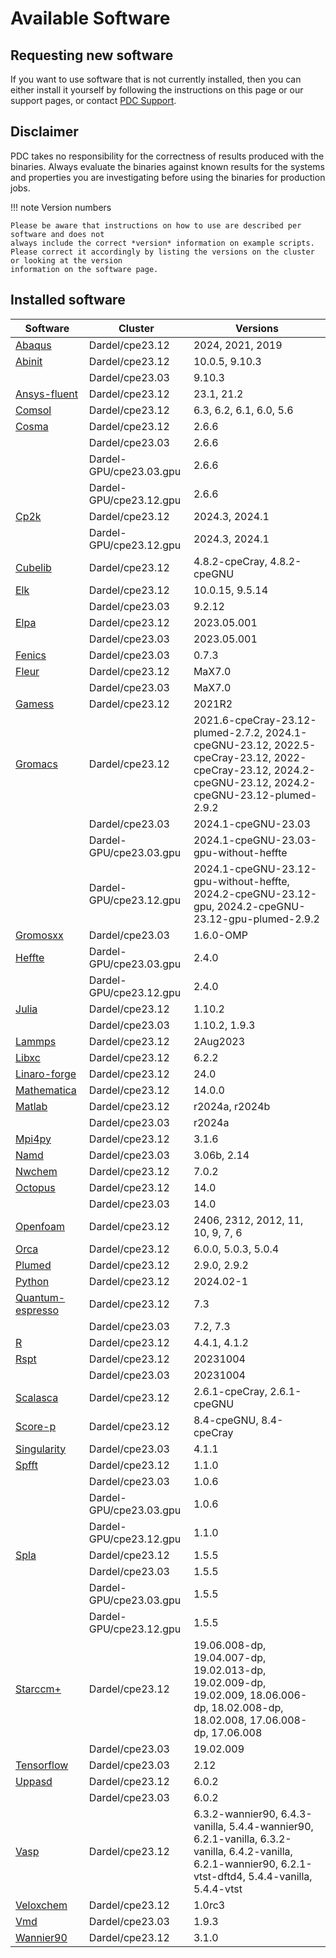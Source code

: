 
# Available Software

## Requesting new software
If you want to use software that is not currently installed, then you
can either install it yourself by following the instructions on this page or our support pages,
or contact [PDC Support](https://www.pdc.kth.se/about/contact/support-requests).

## Disclaimer

PDC takes no responsibility for the correctness of results produced with the binaries. Always evaluate the binaries against known results for the systems and properties you are investigating before using the binaries for production jobs.

!!! note Version numbers

    Please be aware that instructions on how to use are described per software and does not
    always include the correct *version* information on example scripts.
    Please correct it accordingly by listing the versions on the cluster or looking at the version
    information on the software page.


## Installed software

| Software | Cluster | Versions |
|---|---|---|
| [Abaqus](abaqus/index.md) | Dardel/cpe23.12 | 2024, 2021, 2019 |
| [Abinit](abinit/index.md) | Dardel/cpe23.12 | 10.0.5, 9.10.3 |
|| Dardel/cpe23.03 | 9.10.3 |
| [Ansys-fluent](ansys-fluent/index.md) | Dardel/cpe23.12 | 23.1, 21.2 |
| [Comsol](comsol/index.md) | Dardel/cpe23.12 | 6.3, 6.2, 6.1, 6.0, 5.6 |
| [Cosma](cosma/index.md) | Dardel/cpe23.12 | 2.6.6 |
|| Dardel/cpe23.03 | 2.6.6 |
|| Dardel-GPU/cpe23.03.gpu | 2.6.6 |
|| Dardel-GPU/cpe23.12.gpu | 2.6.6 |
| [Cp2k](cp2k/index.md) | Dardel/cpe23.12 | 2024.3, 2024.1 |
|| Dardel-GPU/cpe23.12.gpu | 2024.3, 2024.1 |
| [Cubelib](cubelib/index.md) | Dardel/cpe23.12 | 4.8.2-cpeCray, 4.8.2-cpeGNU |
| [Elk](elk/index.md) | Dardel/cpe23.12 | 10.0.15, 9.5.14 |
|| Dardel/cpe23.03 | 9.2.12 |
| [Elpa](elpa/index.md) | Dardel/cpe23.12 | 2023.05.001 |
|| Dardel/cpe23.03 | 2023.05.001 |
| [Fenics](fenics/index.md) | Dardel/cpe23.03 | 0.7.3 |
| [Fleur](fleur/index.md) | Dardel/cpe23.12 | MaX7.0 |
|| Dardel/cpe23.03 | MaX7.0 |
| [Gamess](gamess/index.md) | Dardel/cpe23.12 | 2021R2 |
| [Gromacs](gromacs/index.md) | Dardel/cpe23.12 | 2021.6-cpeCray-23.12-plumed-2.7.2, 2024.1-cpeGNU-23.12, 2022.5-cpeCray-23.12, 2022-cpeCray-23.12, 2024.2-cpeGNU-23.12, 2024.2-cpeGNU-23.12-plumed-2.9.2 |
|| Dardel/cpe23.03 | 2024.1-cpeGNU-23.03 |
|| Dardel-GPU/cpe23.03.gpu | 2024.1-cpeGNU-23.03-gpu-without-heffte |
|| Dardel-GPU/cpe23.12.gpu | 2024.1-cpeGNU-23.12-gpu-without-heffte, 2024.2-cpeGNU-23.12-gpu, 2024.2-cpeGNU-23.12-gpu-plumed-2.9.2 |
| [Gromosxx](gromosxx/index.md) | Dardel/cpe23.03 | 1.6.0-OMP |
| [Heffte](heffte/index.md) | Dardel-GPU/cpe23.03.gpu | 2.4.0 |
|| Dardel-GPU/cpe23.12.gpu | 2.4.0 |
| [Julia](julia/index.md) | Dardel/cpe23.12 | 1.10.2 |
|| Dardel/cpe23.03 | 1.10.2, 1.9.3 |
| [Lammps](lammps/index.md) | Dardel/cpe23.12 | 2Aug2023 |
| [Libxc](libxc/index.md) | Dardel/cpe23.12 | 6.2.2 |
| [Linaro-forge](linaro-forge/index.md) | Dardel/cpe23.12 | 24.0 |
| [Mathematica](mathematica/index.md) | Dardel/cpe23.12 | 14.0.0 |
| [Matlab](matlab/index.md) | Dardel/cpe23.12 | r2024a, r2024b |
|| Dardel/cpe23.03 | r2024a |
| [Mpi4py](mpi4py/index.md) | Dardel/cpe23.12 | 3.1.6 |
| [Namd](namd/index.md) | Dardel/cpe23.03 | 3.06b, 2.14 |
| [Nwchem](nwchem/index.md) | Dardel/cpe23.12 | 7.0.2 |
| [Octopus](octopus/index.md) | Dardel/cpe23.12 | 14.0 |
|| Dardel/cpe23.03 | 14.0 |
| [Openfoam](openfoam/index.md) | Dardel/cpe23.12 | 2406, 2312, 2012, 11, 10, 9, 7, 6 |
| [Orca](orca/index.md) | Dardel/cpe23.12 | 6.0.0, 5.0.3, 5.0.4 |
| [Plumed](plumed/index.md) | Dardel/cpe23.12 | 2.9.0, 2.9.2 |
| [Python](python/index.md) | Dardel/cpe23.12 | 2024.02-1 |
| [Quantum-espresso](quantum-espresso/index.md) | Dardel/cpe23.12 | 7.3 |
|| Dardel/cpe23.03 | 7.2, 7.3 |
| [R](r/index.md) | Dardel/cpe23.12 | 4.4.1, 4.1.2 |
| [Rspt](rspt/index.md) | Dardel/cpe23.12 | 20231004 |
|| Dardel/cpe23.03 | 20231004 |
| [Scalasca](scalasca/index.md) | Dardel/cpe23.12 | 2.6.1-cpeCray, 2.6.1-cpeGNU |
| [Score-p](score-p/index.md) | Dardel/cpe23.12 | 8.4-cpeGNU, 8.4-cpeCray |
| [Singularity](singularity/index.md) | Dardel/cpe23.03 | 4.1.1 |
| [Spfft](spfft/index.md) | Dardel/cpe23.12 | 1.1.0 |
|| Dardel/cpe23.03 | 1.0.6 |
|| Dardel-GPU/cpe23.03.gpu | 1.0.6 |
|| Dardel-GPU/cpe23.12.gpu | 1.1.0 |
| [Spla](spla/index.md) | Dardel/cpe23.12 | 1.5.5 |
|| Dardel/cpe23.03 | 1.5.5 |
|| Dardel-GPU/cpe23.03.gpu | 1.5.5 |
|| Dardel-GPU/cpe23.12.gpu | 1.5.5 |
| [Starccm+](starccm+/index.md) | Dardel/cpe23.12 | 19.06.008-dp, 19.04.007-dp, 19.02.013-dp, 19.02.009-dp, 19.02.009, 18.06.006-dp, 18.02.008-dp, 18.02.008, 17.06.008-dp, 17.06.008 |
|| Dardel/cpe23.03 | 19.02.009 |
| [Tensorflow](tensorflow/index.md) | Dardel/cpe23.03 | 2.12 |
| [Uppasd](uppasd/index.md) | Dardel/cpe23.12 | 6.0.2 |
|| Dardel/cpe23.03 | 6.0.2 |
| [Vasp](vasp/index.md) | Dardel/cpe23.12 | 6.3.2-wannier90, 6.4.3-vanilla, 5.4.4-wannier90, 6.2.1-vanilla, 6.3.2-vanilla, 6.4.2-vanilla, 6.2.1-wannier90, 6.2.1-vtst-dftd4, 5.4.4-vanilla, 5.4.4-vtst |
| [Veloxchem](veloxchem/index.md) | Dardel/cpe23.12 | 1.0rc3 |
| [Vmd](vmd/index.md) | Dardel/cpe23.03 | 1.9.3 |
| [Wannier90](wannier90/index.md) | Dardel/cpe23.12 | 3.1.0 |
